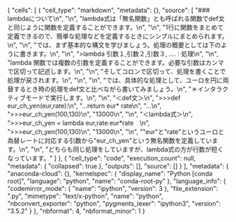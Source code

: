 {
 "cells": [
  {
   "cell_type": "markdown",
   "metadata": {},
   "source": [
    "### lambdaについて\n",
    "\n",
    "lambda式は「無名関数」とも呼ばれる関数でdef文と同じように関数を定義することができます。\n",
    "\n",
    "1行に関数をまとめて定義できるので、簡単な処理などを定義するときにシンプルにまとめられます。\n",
    "\n",
    "では、まず基本的な構文を学びましょう。処理の概要としては下のように書きます。\n",
    "\n",
    ">lambda 引数１,引数２,引数３, .... : 処理\n",
    "\n",
    "lambda 関数では複数の引数を定義することができます。必要な引数はカンマで区切って記述します。\n",
    "\n",
    "そしてコロンで区切って、処理を書くことで処理が戻されます。\n",
    "\n",
    "\n",
    "では、具体的な処理として、ユーロを円に両替するとき時の処理をdef文と比べながら書いてみましょう。\n",
    "＊インタラクティブモードで実行します。\n",
    "\n",
    "＜def文＞\n",
    ">>>def eur_ch_yen(eur,rate):\n",
    "...return eur* rate\n",
    "...\n",
    ">>>eur_ch_yen(100,130)\n",
    "13000\n",
    "\n",
    "＜lambda式＞\n",
    ">>>eur_ch_yen = lambda eur,rate:eur*rate　\n",
    ">>>eur_ch_yen(100,130)\n",
    "13000\n",
    "\n",
    "\"eur\"と\"rate\"というユーロと為替レートに対応する引数から\"eur_ch_yen\"という無名関数を定義しています。\n",
    "\n",
    "どちらも同じ処理をしていますが、lambda式の方が行数が短くなっています。"
   ]
  },
  {
   "cell_type": "code",
   "execution_count": null,
   "metadata": {
    "collapsed": true
   },
   "outputs": [],
   "source": []
  }
 ],
 "metadata": {
  "anaconda-cloud": {},
  "kernelspec": {
   "display_name": "Python [conda root]",
   "language": "python",
   "name": "conda-root-py"
  },
  "language_info": {
   "codemirror_mode": {
    "name": "ipython",
    "version": 3
   },
   "file_extension": ".py",
   "mimetype": "text/x-python",
   "name": "python",
   "nbconvert_exporter": "python",
   "pygments_lexer": "ipython3",
   "version": "3.5.2"
  }
 },
 "nbformat": 4,
 "nbformat_minor": 1
}
